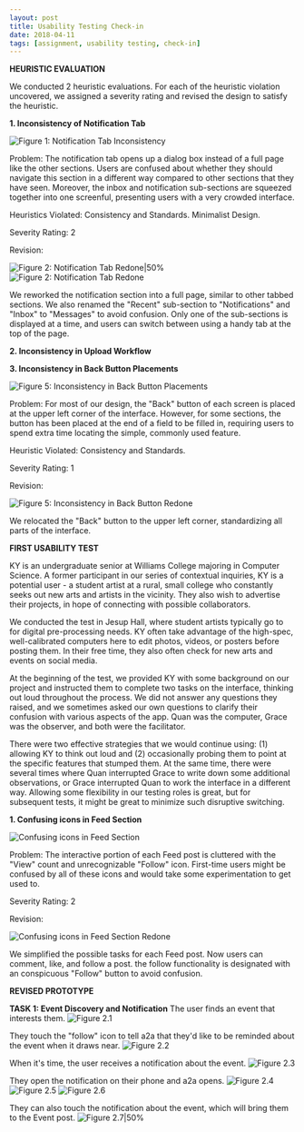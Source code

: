 ```yaml
---
layout: post
title: Usability Testing Check-in
date: 2018-04-11
tags: [assignment, usability testing, check-in]
---
```


**HEURISTIC EVALUATION**

We conducted 2 heuristic evaluations. For each of the heuristic violation uncovered, we assigned a severity rating and revised the design to satisfy the heuristic.

**1. Inconsistency of Notification Tab**

![Figure 1: Notification Tab Inconsistency](/img/Event7.jpg)

Problem: The notification tab opens up  a dialog box instead of a full page like the other sections. Users are confused about whether they should navigate this section in a different way compared to other sections that they have seen. Moreover, the inbox and notification sub-sections are squeezed together into one screenful, presenting users with a very crowded interface.

Heuristics Violated: Consistency and Standards. Minimalist Design.

Severity Rating: 2

Revision:

![Figure 2: Notification Tab Redone|50%](/img/Event7b.JPG)
![Figure 2: Notification Tab Redone](/img/Event8b.JPG)

We reworked the notification section into a full page, similar to other tabbed sections. We also renamed the "Recent" sub-section to "Notifications" and "Inbox" to "Messages" to avoid confusion. Only one of the sub-sections is displayed at a time, and users can switch between using a handy tab at the top of the page.

**2. Inconsistency in Upload Workflow**




**3. Inconsistency in Back Button Placements**

![Figure 5: Inconsistency in Back Button Placements](/img/Edit1.jpg)

Problem: For most of our design, the "Back" button of each screen is placed at the upper left corner of the interface. However, for some sections, the button has been placed at the end of a field to be filled in, requiring users to spend extra time locating the simple, commonly used feature.

Heuristic Violated: Consistency and Standards.

Severity Rating: 1

Revision:

![Figure 5: Inconsistency in Back Button Redone](/img/Edit1b.JPG)

We relocated the "Back" button to the upper left corner, standardizing all parts of the interface.

**FIRST USABILITY TEST**

KY is an undergraduate senior at Williams College majoring in Computer Science. A former participant in our series of contextual inquiries, KY is a potential user - a student artist at a rural, small college who constantly seeks out new arts and artists in the vicinity. They also wish to advertise their projects, in hope of connecting with possible collaborators.

We conducted the test in Jesup Hall, where student artists typically go to for digital pre-processing needs. KY often take advantage of the high-spec, well-calibrated computers here to edit photos, videos, or posters before posting them. In their free time, they also often check for new arts and events on social media.

At the beginning of the test, we provided KY with some background on our project and instructed them to complete two tasks on the interface, thinking out loud throughout the process. We did not answer any questions they raised, and we sometimes asked our own questions to clarify their confusion with various aspects of the app. Quan was the computer, Grace was the observer, and both were the facilitator.

There were two effective strategies that we would continue using: (1) allowing KY to think out loud and (2) occasionally probing them to point at the specific features that stumped them. At the same time, there were several times where Quan interrupted Grace to write down some additional observations, or Grace interrupted Quan to work the interface in a different way. Allowing some flexibility in our testing roles is great, but for subsequent tests, it might be great to minimize such disruptive switching.

**1. Confusing icons in Feed Section**

![Confusing icons in Feed Section](/img/Discover1.jpg)

Problem: The interactive portion of each Feed post is cluttered with the "View" count and unrecognizable "Follow" icon. First-time users might be confused by all of these icons and would take some experimentation to get used to.

Severity Rating: 2

Revision:

![Confusing icons in Feed Section Redone](/img/Discover1b.png)

We simplified the possible tasks for each Feed post. Now users can comment, like, and follow a post. the follow functionality is designated with an conspicuous "Follow" button to avoid confusion.

**REVISED PROTOTYPE**

**TASK 1: Event Discovery and Notification**
The user finds an event that interests them.
![Figure 2.1](/img/Event1.jpg)

They touch the "follow" icon to tell a2a that they'd like to be reminded about the event when it draws near.
![Figure 2.2](/img/Event2.jpg)

When it's time, the user receives a notification about the event.
![Figure 2.3](/img/Event3.jpg)

They open the notification on their phone and a2a opens.
![Figure 2.4](/img/Event4.jpg)
![Figure 2.5](/img/Event5.jpg)
![Figure 2.6](/img/Event8b.JPG)

They can also touch the notification about the event, which will bring them to the Event post.
![Figure 2.7|50%](/img/Discover1b.png)
